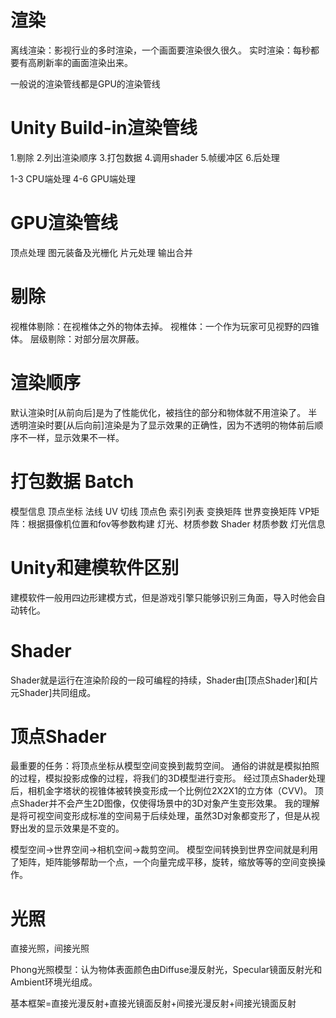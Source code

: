 # 渲染
离线渲染：影视行业的多时渲染，一个画面要渲染很久很久。
实时渲染：每秒都要有高刷新率的画面渲染出来。

一般说的渲染管线都是GPU的渲染管线

# Unity Build-in渲染管线
1.剔除
2.列出渲染顺序
3.打包数据
4.调用shader
5.帧缓冲区
6.后处理

1-3 CPU端处理
4-6 GPU端处理

# GPU渲染管线
顶点处理
图元装备及光栅化
片元处理
输出合并

# 剔除
视椎体剔除：在视椎体之外的物体去掉。
    视椎体：一个作为玩家可见视野的四锥体。
层级剔除：对部分层次屏蔽。

# 渲染顺序
默认渲染时[从前向后]是为了性能优化，被挡住的部分和物体就不用渲染了。
半透明渲染时要[从后向前]渲染是为了显示效果的正确性，因为不透明的物体前后顺序不一样，显示效果不一样。

# 打包数据 Batch
模型信息
    顶点坐标
    法线
    UV
    切线
    顶点色
    索引列表
变换矩阵
    世界变换矩阵
    VP矩阵：根据摄像机位置和fov等参数构建
灯光、材质参数
    Shader
    材质参数
    灯光信息

# Unity和建模软件区别
建模软件一般用四边形建模方式，但是游戏引擎只能够识别三角面，导入时他会自动转化。

# Shader
Shader就是运行在渲染阶段的一段可编程的持续，Shader由[顶点Shader]和[片元Shader]共同组成。

# 顶点Shader
最重要的任务：将顶点坐标从模型空间变换到裁剪空间。
通俗的讲就是模拟拍照的过程，模拟投影成像的过程，将我们的3D模型进行变形。
经过顶点Shader处理后，相机金字塔状的视锥体被转换变形成一个比例位2X2X1的立方体（CVV)。
顶点Shader并不会产生2D图像，仅使得场景中的3D对象产生变形效果。
我的理解是将可视空间变形成标准的空间易于后续处理，虽然3D对象都变形了，但是从视野出发的显示效果是不变的。

模型空间->世界空间->相机空间->裁剪空间。
    模型空间转换到世界空间就是利用了矩阵，矩阵能够帮助一个点，一个向量完成平移，旋转，缩放等等的空间变换操作。

# 光照
直接光照，间接光照

Phong光照模型：认为物体表面颜色由Diffuse漫反射光，Specular镜面反射光和Ambient环境光组成。

基本框架=直接光漫反射+直接光镜面反射+间接光漫反射+间接光镜面反射

